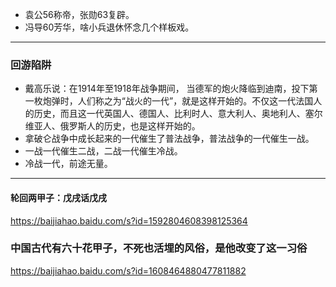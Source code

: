 - 袁公56称帝，张勋63复辟。
- 冯导60芳华，啥小兵退休怀念几个样板戏。
---
### 回游陷阱
- 戴高乐说：在1914年至1918年战争期间， 当德军的炮火降临到迪南，投下第一枚炮弹时，人们称之为“战火的一代”，就是这样开始的。不仅这一代法国人的历史，而且这一代英国人、德国人、比利时人、意大利人、奥地利人、塞尔维亚人、俄罗斯人的历史，也是这样开始的。
- 拿破仑战争中成长起来的一代催生了普法战争，普法战争的一代催生一战。
- 一战一代催生二战，二战一代催生冷战。
- 冷战一代，前途无量。
---
#### 轮回两甲子：戊戌话戊戌
https://baijiahao.baidu.com/s?id=1592804608398125364
### 中国古代有六十花甲子，不死也活埋的风俗，是他改变了这一习俗
https://baijiahao.baidu.com/s?id=1608464880477811882